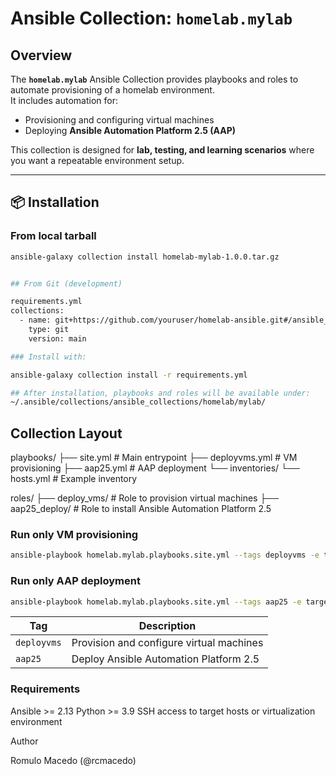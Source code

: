 # Ansible Collection: `homelab.mylab`

##  Overview
The **`homelab.mylab`** Ansible Collection provides playbooks and roles to automate provisioning of a homelab environment.  
It includes automation for:  

- Provisioning and configuring virtual machines  
- Deploying **Ansible Automation Platform 2.5 (AAP)**  

This collection is designed for **lab, testing, and learning scenarios** where you want a repeatable environment setup.

---

## 📦 Installation

### From local tarball
```bash
ansible-galaxy collection install homelab-mylab-1.0.0.tar.gz


## From Git (development)

requirements.yml
collections:
  - name: git+https://github.com/youruser/homelab-ansible.git#/ansible_collections/homelab/mylab
    type: git
    version: main

### Install with:

ansible-galaxy collection install -r requirements.yml

## After installation, playbooks and roles will be available under:
~/.ansible/collections/ansible_collections/homelab/mylab/
```
## Collection Layout

playbooks/
  ├── site.yml         # Main entrypoint
  ├── deployvms.yml    # VM provisioning
  ├── aap25.yml        # AAP deployment
  └── inventories/
      └── hosts.yml    # Example inventory

roles/
  ├── deploy_vms/      # Role to provision virtual machines
  ├── aap25_deploy/    # Role to install Ansible Automation Platform 2.5

### Run only VM provisioning
```bash
ansible-playbook homelab.mylab.playbooks.site.yml --tags deployvms -e target_env=aap
```
### Run only AAP deployment
```bash
ansible-playbook homelab.mylab.playbooks.site.yml --tags aap25 -e target_env=aap
```

| Tag         | Description                              |
| ----------- | ---------------------------------------- |
| `deployvms` | Provision and configure virtual machines |
| `aap25`     | Deploy Ansible Automation Platform 2.5   |


### Requirements

Ansible >= 2.13
Python >= 3.9
SSH access to target hosts or virtualization environment

Author

Romulo Macedo (@rcmacedo)


